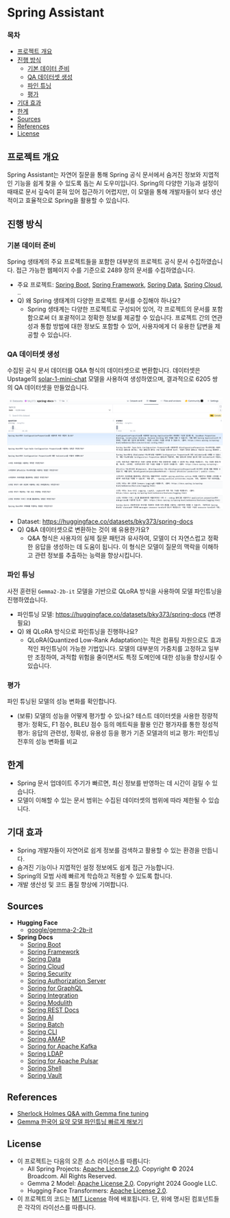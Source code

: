 # Spring Assistant

### 목차

- [프로젝트 개요](#프로젝트-개요)
- [진행 방식](#진행-방식)
    - [기본 데이터 준비](#기본-데이터-준비)
    - [QA 데이터셋 생성](#QA-데이터셋-생성)
    - [파인 튜닝](#파인-튜닝)
    - [평가](#평가)
- [기대 효과](#기대-효과)
- [한계](#한계)
- [Sources](#sources)
- [References](#references)
- [License](#license)

## 프로젝트 개요

Spring Assistant는 자연어 질문을 통해 Spring 공식 문서에서 숨겨진 정보와 지엽적인 기능을 쉽게 찾을 수 있도록 돕는 AI 도우미입니다.
Spring의 다양한 기능과 설정이 때때로 문서 깊숙이 묻혀 있어 접근하기 어렵지만, 이 모델을 통해 개발자들이 보다 생산적이고 효율적으로 Spring을 활용할 수 있습니다.

## 진행 방식

### 기본 데이터 준비

Spring 생태계의 주요
프로젝트들을 포함한 대부분의 프로젝트 공식 문서 수집하였습니다. 접근 가능한 웹페이지 수를 기준으로 2489 장의 문서를 수집하였습니다.

- 주요
  프로젝트: [Spring Boot](https://spring.io/projects/spring-boot), [Spring Framework](https://spring.io/projects/spring-framework), [Spring Data](https://spring.io/projects/spring-data), [Spring Cloud](https://spring.io/projects/spring-cloud), ..
- Q) 왜 Spring 생태계의 다양한 프로젝트 문서를 수집해야 하나요?
    - Spring 생태계는 다양한 프로젝트로 구성되어 있어, 각 프로젝트의 문서를 포함함으로써 더 포괄적이고 정확한 정보를 제공할 수 있습니다.
      프로젝트 간의 연관성과 통합 방법에 대한 정보도 포함할 수 있어, 사용자에게 더 유용한 답변을 제공할 수 있습니다.

### QA 데이터셋 생성

수집된 공식 문서 데이터를 Q&A 형식의 데이터셋으로 변환합니다. 데이터셋은
Upstage의 [solar-1-mini-chat](https://developers.upstage.ai/docs/getting-started/models) 모델을 사용하여 생성하였으며,
결과적으로 6205 쌍의 QA 데이터셋을 만들었습니다.

![QA_DATASET_SAMPLE.png](assets/qa_dataset_sample.png)

- Dataset: https://huggingface.co/datasets/bky373/spring-docs
- Q) Q&A 데이터셋으로 변환하는 것이 왜 유용한가요?
    - Q&A 형식은 사용자의 실제 질문 패턴과 유사하여, 모델이 더 자연스럽고 정확한 응답을 생성하는 데 도움이 됩니다.
      이 형식은 모델이 질문의 맥락을 이해하고 관련 정보를 추출하는 능력을 향상시킵니다.

### 파인 튜닝

사전 훈련된 `Gemma2-2b-it` 모델을 기반으로 QLoRA 방식을 사용하여 모델 파인튜닝을 진행하였습니다.

- 파인튜닝 모델: https://huggingface.co/datasets/bky373/spring-docs (변경 필요)
- Q) 왜 QLoRA 방식으로 파인튜닝을 진행하나요?
    - QLoRA(Quantized Low-Rank Adaptation)는 적은 컴퓨팅 자원으로도 효과적인 파인튜닝이 가능한 기법입니다.
      모델의 대부분의 가중치를 고정하고 일부만 조정하여, 과적합 위험을 줄이면서도 특정 도메인에 대한 성능을 향상시킬 수 있습니다.

### 평가

파인 튜닝된 모델의 성능 변화를 확인합니다.

- (보류) 모델의 성능을 어떻게 평가할 수 있나요?
  테스트 데이터셋을 사용한 정량적 평가: 정확도, F1 점수, BLEU 점수 등의 메트릭을 활용
  인간 평가자를 통한 정성적 평가: 응답의 관련성, 정확성, 유용성 등을 평가
  기존 모델과의 비교 평가: 파인튜닝 전후의 성능 변화를 비교

## 한계

- Spring 문서 업데이트 주기가 빠르면, 최신 정보를 반영하는 데 시간이 걸릴 수 있습니다.
- 모델이 이해할 수 있는 문서 범위는 수집된 데이터셋의 범위에 따라 제한될 수 있습니다.

## 기대 효과

- Spring 개발자들이 자연어로 쉽게 정보를 검색하고 활용할 수 있는 환경을 만듭니다.
- 숨겨진 기능이나 지엽적인 설정 정보에도 쉽게 접근 가능합니다.
- Spring의 모범 사례 빠르게 학습하고 적용할 수 있도록 합니다.
- 개발 생산성 및 코드 품질 향상에 기여합니다.

## Sources

- **Hugging Face**
    - [google/gemma-2-2b-it](https://huggingface.co/google/gemma-2-2b-it)
- **Spring Docs**
    - [Spring Boot](https://spring.io/projects/spring-boot)
    - [Spring Framework](https://spring.io/projects/spring-framework)
    - [Spring Data](https://spring.io/projects/spring-data)
    - [Spring Cloud](https://spring.io/projects/spring-cloud)
    - [Spring Security](https://spring.io/projects/spring-security)
    - [Spring Authorization Server](https://spring.io/projects/spring-authorization-server)
    - [Spring for GraphQL](https://spring.io/projects/spring-graphql)
    - [Spring Integration](https://spring.io/projects/spring-integration)
    - [Spring Modulith](https://spring.io/projects/spring-modulith)
    - [Spring REST Docs](https://spring.io/projects/spring-restdocs)
    - [Spring AI](https://spring.io/projects/spring-ai)
    - [Spring Batch](https://spring.io/projects/spring-batch)
    - [Spring CLI](https://spring.io/projects/spring-cli)
    - [Spring AMAP](https://spring.io/projects/spring-amqp)
    - [Spring for Apache Kafka](https://spring.io/projects/spring-kafka)
    - [Spring LDAP](https://spring.io/projects/spring-ldap)
    - [Spring for Apache Pulsar](https://spring.io/projects/spring-pulsar)
    - [Spring Shell](https://spring.io/projects/spring-shell)
    - [Spring Vault](https://spring.io/projects/spring-vault)

## References

- [Sherlock Holmes Q&A with Gemma fine tuning](https://www.kaggle.com/code/lucamassaron/sherlock-holmes-q-a-with-gemma-fine-tuning)
- [Gemma 한국어 요약 모델 파인튜닝 빠르게 해보기](https://devocean.sk.com/blog/techBoardDetail.do?ID=165703&boardType=techBlog)

## License

- 이 프로젝트는 다음의 오픈 소스 라이선스를 따릅니다:
  - All Spring Projects: [Apache License 2.0](https://www.apache.org/licenses/LICENSE-2.0). Copyright © 2024 Broadcom. All Rights Reserved.
  - Gemma 2 Model: [Apache License 2.0](https://www.apache.org/licenses/LICENSE-2.0). Copyright 2024 Google LLC.
  - Hugging Face Transformers: [Apache License 2.0](https://www.apache.org/licenses/LICENSE-2.0).
- 이 프로젝트의 코드는 [MIT License](https://opensource.org/license/MIT) 하에 배포됩니다. 단, 위에 명시된 컴포넌트들은 각각의 라이선스를 따릅니다.

